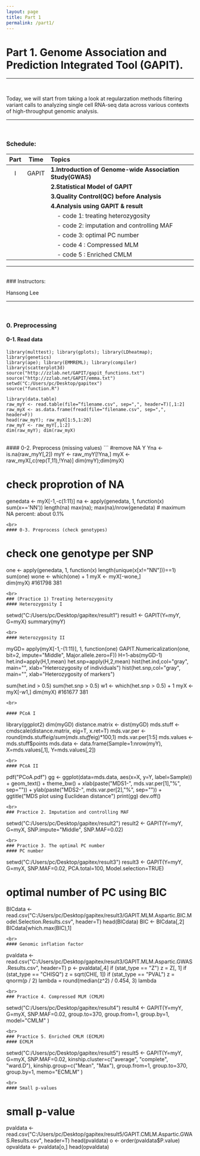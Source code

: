 ```yaml
---
layout: page
title: Part 1
permalink: /part1/
---
```


# Part 1. Genome Association and Prediction Integrated Tool (GAPIT).

<hr>
<br>

Today, we will start from taking a look at regularzation methods filtering variant calls to analyzing single
cell RNA-seq data across various contexts of high-throughput genomic
analysis.


---
<br>

### Schedule:

| Part    |  Time                 | Topics                                                      |
| :-----: |   :--------------:    | :-----------------------                                    |
| I       | GAPIT                 | **1.Introduction of Genome-wide Association Study(GWAS)**   |
|         |                       | **2.Statistical Model of GAPIT**                            |
|         |                       | **3.Quality Control(QC) before Analysis**                   |
|         |                       | **4.Analysis using GAPIT & result**                         |
|         |                       | &nbsp; &nbsp; - code 1: treating heterozygosity             |
|         |                       | &nbsp; &nbsp; - code 2: imputation and controlling MAF      |
|         |                       | &nbsp; &nbsp; - code 3: optimal PC number                   |
|         |                       | &nbsp; &nbsp; - code 4 : Compressed MLM                     |
|         |                       | &nbsp; &nbsp; - code 5 : Enriched CMLM                      |

<hr>
<br>
### Instructors:

Hansong Lee

---



<link rel="stylesheet" href="//cdnjs.cloudflare.com/ajax/libs/highlight.js/9.5.0/styles/default.min.css">
<script src="//cdnjs.cloudflare.com/ajax/libs/highlight.js/9.5.0/highlight.min.js"></script>
<script>hljs.initHighlightingOnLoad();</script>

<link rel="stylesheet" href="//cdn.jsdelivr.net/highlight.js/9.5.0/styles/default.min.css">
<script src="//cdn.jsdelivr.net/highlight.js/9.5.0/highlight.min.js"></script>
<script>hljs.initHighlightingOnLoad();</script>


<!-- dynamically load mathjax for compatibility with self-contained -->
<script>
  (function () {
    var script = document.createElement("script");
    script.type = "text/javascript";
    script.src  = "https://mathjax.rstudio.com/latest/MathJax.js?config=TeX-AMS-MML_HTMLorMML";
    document.getElementsByTagName("head")[0].appendChild(script);
  })();
</script>

<br>

### 0. Preprocessing
#### 0-1. Read data
```
library(multtest); library(gplots); library(LDheatmap); library(genetics)
library(ape); library(EMMREML); library(compiler)
library(scatterplot3d)
source("http://zzlab.net/GAPIT/gapit_functions.txt")
source("http://zzlab.net/GAPIT/emma.txt")
setwd("C:/Users/pc/Desktop/gapitex")
source("function.R")

library(data.table)
raw_myY <- read.table(file=“filename.csv", sep=",", header=T)[,1:2]
raw_myX <- as.data.frame(fread(file="filename.csv", sep=",", header=F))
head(raw_myY); raw_myX[1:5,1:20]
raw_myY <- raw_myY[,1:2]
dim(raw_myY); dim(raw_myX)
```
<br>
#### 0-2. Preprocess (missing values)
```
#remove NA Y
Yna <- is.na(raw_myY[,2])
myY <- raw_myY[!Yna,]
myX <- raw_myX[,c(rep(T,11),!Yna)]
dim(myY);dim(myX)

# check proprotion of NA
genedata <-  myX[-1,-c(1:11)]
na <- apply(genedata, 1, function(x) sum(x=='NN'))
length(na)
max(na); max(na)/nrow(genedata) # maximum NA percent: about 0.1%
```
<br>
#### 0-3. Preprocess (check genotypes)
```
# check one genotype per SNP
one <- apply(genedata, 1, function(x) length(unique(x[x!="NN"]))==1)
sum(one)
wone <- which(one) + 1
myX <- myX[-wone,]  
dim(myX)  #161798    381
```
<br>
### (Practice 1) Treating heterozygosity
#### Heterozygosity I
```
setwd("C:/Users/pc/Desktop/gapitex/result1")
result1 <- GAPIT(Y=myY, G=myX)
summary(myY)
```
<br>
#### Heterozygosity II
```
myGD= apply(myX[-1,-(1:11)], 1,
            function(one) GAPIT.Numericalization(one, bit=2, impute="Middle", 	Major.allele.zero=F))
H=1-abs(myGD-1)
het.ind=apply(H,1,mean)
het.snp=apply(H,2,mean)
hist(het.ind,col="gray", main="", xlab="Heterozygosity of individuals")
hist(het.snp,col="gray", main="", xlab="Heterozygosity of markers")

sum(het.ind > 0.5)
sum(het.snp > 0.5)
w1 <- which(het.snp > 0.5) + 1
myX <- myX[-w1,]
dim(myX)  #161677    381
```
<br>

#### PCoA I
```
library(ggplot2)
dim(myGD)
distance.matrix <- dist(myGD)
mds.stuff <- cmdscale(distance.matrix, eig=T, x.ret=T)
mds.var.per <- round(mds.stuff$eig/sum(mds.stuff$eig)*100,1)
mds.var.per[1:5]
mds.values <- mds.stuff$points
mds.data <- data.frame(Sample=1:nrow(myY),  X=mds.values[,1], Y=mds.values[,2])
```
<br>
#### PCoA II
```
pdf("PCoA.pdf")
gg <- ggplot(data=mds.data, aes(x=X, y=Y, label=Sample)) +
  geom_text() +
  theme_bw() +
  xlab(paste("MDS1-", mds.var.per[1],"%", sep="")) +
  ylab(paste("MDS2-", mds.var.per[2],"%", sep="")) +
  ggtitle("MDS plot using Euclidean distance")
print(gg)
dev.off()
```
<br>
### Practice 2. Imputation and controlling MAF
```
setwd("C:/Users/pc/Desktop/gapitex/result2")
result2 <- GAPIT(Y=myY, G=myX, SNP.impute="Middle", SNP.MAF=0.02)
```
<br>
### Practice 3. The optimal PC number
#### PC number
```
setwd("C:/Users/pc/Desktop/gapitex/result3")
result3 <- GAPIT(Y=myY, G=myX, SNP.MAF=0.02, PCA.total=100, Model.selection=TRUE)
# optimal number of PC using BIC
BICdata <- read.csv("C:/Users/pc/Desktop/gapitex/result3/GAPIT.MLM.Aspartic.BIC.Model.Selection.Results.csv", header=T)
head(BICdata)
BIC <- BICdata[,2]
BICdata[which.max(BIC),1]
```
<br>
#### Genomic inflation factor
```
pvaldata <-
read.csv("C:/Users/pc/Desktop/gapitex/result3/GAPIT.MLM.Aspartic.GWAS.Results.csv", header=T)
p <- pvaldata[,4]
if (stat_type == "Z")  z = Z[, 1]
if (stat_type == "CHISQ") z = sqrt(CHI[, 1])
if (stat_type == "PVAL")  z = qnorm(p / 2)
lambda = round(median(z^2) / 0.454, 3)
lambda
```
<br>
### Practice 4. Compressed MLM (CMLM)
```
setwd("C:/Users/pc/Desktop/gapitex/result4")
result4 <- GAPIT(Y=myY, G=myX,
                        SNP.MAF=0.02,
                        group.to=370,
                        group.from=1,
                        group.by=1,
                        model="CMLM"
                                    )
```
<br>
### Practice 5. Enriched CMLM (ECMLM)
#### ECMLM
```
setwd("C:/Users/pc/Desktop/gapitex/result5")
result5 <- GAPIT(Y=myY, G=myX,
                        SNP.MAF=0.02,
                        kinship.cluster=c("average", "complete", "ward.D"),
                        kinship.group=c("Mean", "Max"),
                        group.from=1,
                        group.to=370,
                        group.by=1,
                        memo="ECMLM"
)
```
<br>
#### Small p-values
```
# small p-value
pvaldata <- read.csv("C:/Users/pc/Desktop/gapitex/result5/GAPIT.CMLM.Aspartic.GWAS.Results.csv", header=T)
head(pvaldata)
o <- order(pvaldata$P.value)
opvaldata <- pvaldata[o,]
head(opvaldata)
```
